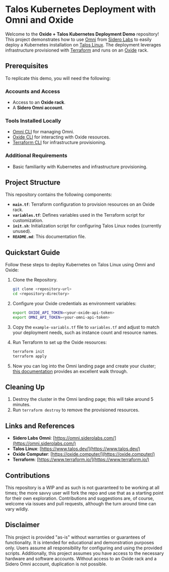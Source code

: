 # Talos Kubernetes Deployment with Omni and Oxide

Welcome to the **Oxide + Talos Kubernetes Deployment Demo** repository! This project demonstrates how to use [Omni](https://omni.siderolabs.com/) from [Sidero Labs](https://www.siderolabs.com/) to easily deploy a Kubernetes installation on [Talos Linux](https://www.talos.dev/). The deployment leverages infrastructure provisioned with [Terraform](https://www.terraform.io/) and runs on an [Oxide](https://oxide.computer/) rack.

## Prerequisites
To replicate this demo, you will need the following:

### Accounts and Access
- Access to an **Oxide rack**.
- A **Sidero Omni account**.

### Tools Installed Locally
- [Omni CLI](https://www.siderolabs.com/docs/omni/installation/) for managing Omni.
- [Oxide CLI](https://github.com/oxidecomputer/cli) for interacting with Oxide resources.
- [Terraform CLI](https://developer.hashicorp.com/terraform/downloads) for infrastructure provisioning.

### Additional Requirements
- Basic familiarity with Kubernetes and infrastructure provisioning.

## Project Structure
This repository contains the following components:

- **`main.tf`**: Terraform configuration to provision resources on an Oxide rack.
- **`variables.tf`**: Defines variables used in the Terraform script for customization.
- **`init.sh`**: Initialization script for configuring Talos Linux nodes (currently unused).
- **`README.md`**: This documentation file.

## Quickstart Guide
Follow these steps to deploy Kubernetes on Talos Linux using Omni and Oxide:

1. Clone the Repository.
   ```bash
   git clone <repository-url>
   cd <repository-directory>
   ```

2. Configure your Oxide credentials as environment variables:
   ```bash
   export OXIDE_API_TOKEN=<your-oxide-api-token>
   export OMNI_API_TOKEN=<your-omni-api-token>
   ```

3. Copy the `example-variabls.tf` file to `variables.tf` and adjust to match your deployment needs, such as instance count and resource names.

4. Run Terraform to set up the Oxide resources:
   ```bash
   terraform init
   terraform apply
   ```

5. Now you can log into the Omni landing page and create your cluster; [this documentation](https://omni.siderolabs.com/tutorials/getting_started#create-cluster) provides an excellent walk through.


## Cleaning Up
1. Destroy the cluster in the Omni landing page; this will take around 5 minutes.
2. Run `terraform destroy` to remove the provisioned resources.

## Links and References
- **Sidero Labs Omni**: [https://omni.siderolabs.com/](https://omni.siderolabs.com/)
- **Talos Linux**: [https://www.talos.dev/](https://www.talos.dev/)
- **Oxide Computer**: [https://oxide.computer/](https://oxide.computer/)
- **Terraform**: [https://www.terraform.io/](https://www.terraform.io/)

## Contributions
This repository is a WIP and as such is not guaranteed to be working at all times; the more savvy user will fork the repo and use
that as a starting point for their own exploration. Contributions and suggestions are, of course, welcome via issues and pull requests,
although the turn around time can vary wildly.

## Disclaimer
This project is provided "as-is" without warranties or guarantees of functionality. It is intended for educational and demonstration purposes only. Users assume all responsibility for configuring and using the provided scripts. Additionally, this project assumes you have access to the necessary hardware and software accounts. Without access to an Oxide rack and a Sidero Omni account, duplication is not possible.

